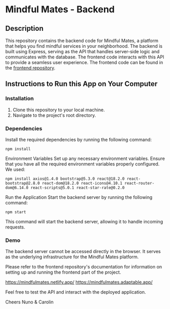 # Mindful Mates - Backend

## Description

This repository contains the backend code for Mindful Mates, a platform that helps you find mindful services in your neighborhood. The backend is built using Express, serving as the API that handles server-side logic and communicates with the database. The frontend code interacts with this API to provide a seamless user experience. The frontend code can be found in the [frontend repository](https://github.com/MindfulMates/frontend-mm).

## Instructions to Run this App on Your Computer

### Installation

1. Clone this repository to your local machine.
2. Navigate to the project's root directory.

### Dependencies

Install the required dependencies by running the following command:

```shell
npm install
```

Environment Variables
Set up any necessary environment variables. Ensure that you have all the required environment variables properly configured. We used:

```shell
npm install axios@1.4.0 bootstrap@5.3.0 react@18.2.0 react-bootstrap@2.8.0 react-dom@18.2.0 react-icons@4.10.1 react-router-dom@6.14.0 react-scripts@5.0.1 react-star-rate@0.2.0
```

Run the Application
Start the backend server by running the following command:

```shell
npm start
```
This command will start the backend server, allowing it to handle incoming requests.

### Demo
The backend server cannot be accessed directly in the browser. It serves as the underlying infrastructure for the Mindful Mates platform.

Please refer to the frontend repository's documentation for information on setting up and running the frontend part of the project.

https://mindfulmates.netlify.app/
https://mindfulmates.adaptable.app/

Feel free to test the API and interact with the deployed application.

Cheers
Nuno & Carolin






